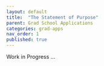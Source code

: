 ```yaml
---
layout: default
title:  "The Statement of Purpose"
parent: Grad School Applications
categories: grad-apps
nav_order: 1
published: true
---
```


Work in Progress ...

<div style="display:none">
I'm working on this post where I will describe my experience with writing a statement of purpose.
Things I will try to cover:

1. My process of writing an SoP.
2. A simple SoP structure.
3. What an SoP `should have` & `should not have`?
5. Other Links to "How to write a SoP", tips/tricks, tutorials, and guides.

Progress: ![5%](https://progress-bar.dev/5)

SoP Writing:


There is a ton of advice on thei internet sharing sample SoPs, and

 on how-to-write-a-winning SoP and share a bunch , but I personally found it most
useful to start from scratch. 


SoP Reviewing and Feedback:

I think the most important part of "writing" is "re-writing better".
In that regard, to polish any written material, feedback is critical. 
I found feedback really useful during the application process (esp. for my SoP).

But it is a given that you will hear contradictory arguments (just like paper reviews :P), that, at face value, will just
further increase the uncertainity in this whole process.I hence found to CRITICAL to sieve this feedback for the chunks of 
gold that would make or break my SoP. 

To do that, I first created a priority order for the feedback I was looking for.
This helped me pick-and-choose what I need to improve and what I can leave to keep the writing
fresh and unique to my experiences. Let me go over my this priority order:


1. My Own Feedback after a 10 day Marination:

2. Feedback from Mentors (a.k.a Letter Writers)

3. Feedback from PhD Students

4. Feedback from Application Support Programs (3rd person):

Find all the support programs from 2021-22 here [LINK]. 
These should mostly be available for upcoming cycles.



</div>


